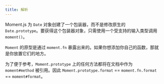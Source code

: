 ```yaml
---
title: 解析
---
```



Moment.js 为 `Date` 对象创建了一个包装器，而不是修改原生的 `Date.prototype`。要获得这个包装器对象，只需使用一个受支持的输入类型调用 `moment()`。

`Moment` 的原型是通过 `moment.fn` 暴露出来的。如果你想添加你自己的函数，那就是你放置它们的地方。

为了便于参考，`Moment.prototype` 上的任何方法都将在文档中作为 `moment#method` 被引用。因此 `Moment.prototype.format` == `moment.fn.format` == `moment#format`。
